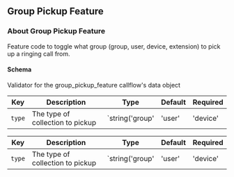 ## Group Pickup Feature

### About Group Pickup Feature

Feature code to toggle what group (group, user, device, extension) to pick up a ringing call from.

#### Schema

Validator for the group_pickup_feature callflow's data object



Key | Description | Type | Default | Required
--- | ----------- | ---- | ------- | --------
`type` | The type of collection to pickup | `string('group' | 'user' | 'device' | 'extension')` |   | `false`



Key | Description | Type | Default | Required
--- | ----------- | ---- | ------- | --------
`type` | The type of collection to pickup | `string('group' | 'user' | 'device' | 'extension')` |   | `false`
